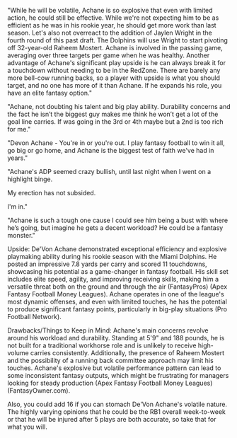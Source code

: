 "While he will be volatile, Achane is so explosive that even with limited action, he could still be effective.  While we're not expecting him to be as efficient as he was in his rookie year, he should get more work than last season.  Let's also not overreact to the addition of Jaylen Wright in the fourth round of this past draft. The Dolphins will use Wright to start pivoting off 32-year-old Raheem Mostert.  Achane is involved in the passing game, averaging over three targets per game when he was healthy.  Another advantage of Achane's significant play upside is he can always break it for a touchdown without needing to be in the RedZone.  There are barely any more bell-cow running backs, so a player with upside is what you should target, and no one has more of it than Achane.  If he expands his role, you have an elite fantasy option."

"Achane, not doubting his talent and big play ability. Durability concerns and the fact he isn’t the biggest guy makes me think he won’t get a lot of the goal line carries. If was going in the 3rd or 4th maybe but a 2nd is too rich for me."

"Devon Achane - You're in or you're out. I play fantasy football to win it all, go big or go home, and Achane is the biggest test of faith we've had in years."

"Achane's ADP seemed crazy bullish, until last night when I went on a highlight binge.

My erection has not subsided.

I'm in."

"Achane is such a tough one cause I could see him being a bust with where he’s going, but imagine he gets a decent workload? He could be a fantasy monster."

Upside:
De'Von Achane demonstrated exceptional efficiency and explosive playmaking ability during his rookie season with the Miami Dolphins. He posted an impressive 7.8 yards per carry and scored 11 touchdowns, showcasing his potential as a game-changer in fantasy football. His skill set includes elite speed, agility, and improving receiving skills, making him a versatile threat both on the ground and through the air​ (FantasyPros)​​ (Apex Fantasy Football Money Leagues)​. Achane operates in one of the league's most dynamic offenses, and even with limited touches, he has the potential to produce significant fantasy points, particularly in big-play situations​ (Pro Football Network)​.

Drawbacks/Things to Keep in Mind:
Achane's main concerns revolve around his workload and durability. Standing at 5'9" and 188 pounds, he is not built for a traditional workhorse role and is unlikely to receive high-volume carries consistently. Additionally, the presence of Raheem Mostert and the possibility of a running back committee approach may limit his touches. Achane's explosive but volatile performance pattern can lead to some inconsistent fantasy outputs, which might be frustrating for managers looking for steady production​ (Apex Fantasy Football Money Leagues)​​ (FantasyOwner.com)​.

Also, you could add 16 if you can stomach De'Von Achane's volatile nature. The highly varying opinions that he could be the RB1 overall week-to-week or that he will be injured after 5 plays are both accurate, so take that for what you will. 
